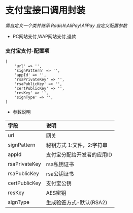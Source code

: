 # 支付宝接口调用封装

*需自定义一个类并继承 Radish\AliPay\AliPay 自定义配置参数*

- PC网站支付,WAP网站支付,退款

### 支付宝支付-配置项

~~~
[
    'url' => '',
    'signPattern' => '',
    'appId' => '',
    'rsaPrivateKey' => '',
    'rsaPublicKey' => '',
    'certPublicKey' => '',
    'resKey' => '',
    'signType' => '',
]
~~~

- 参数说明

|字段|说明|
|:--|:--|
|url|网关|
|signPattern|秘钥方式 1:文件，2:字符串|
|appId|支付宝分配给开发者的应用ID|
|rsaPrivateKey|rsa私钥证书|
|rsaPublicKey|rsa公钥证书|
|certPublicKey|支付宝公钥|
|resKey|AES密钥|
|signType|生成验签方式-默认(RSA2)|